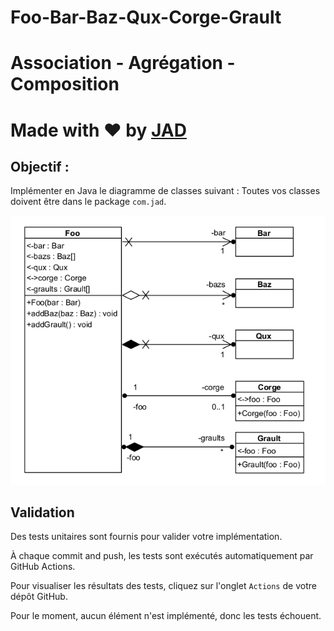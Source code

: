 # Foo-Bar-Baz-Qux-Corge-Grault

# Association - Agrégation - Composition

# Made with ❤️ by [JAD](mailto:jeanaymeric@gmail.com)

## Objectif :

Implémenter en Java le diagramme de classes suivant :
Toutes vos classes doivent être dans le package `com.jad`.

![Diagramme de classes](src/main/resources/foobarbazquxcorgegrault-classDiagram.png)

## Validation

Des tests unitaires sont fournis pour valider votre implémentation.

À chaque commit and push, les tests sont exécutés automatiquement par GitHub Actions.

Pour visualiser les résultats des tests, cliquez sur l'onglet `Actions` de votre dépôt GitHub.

Pour le moment, aucun élément n'est implémenté, donc les tests échouent.
